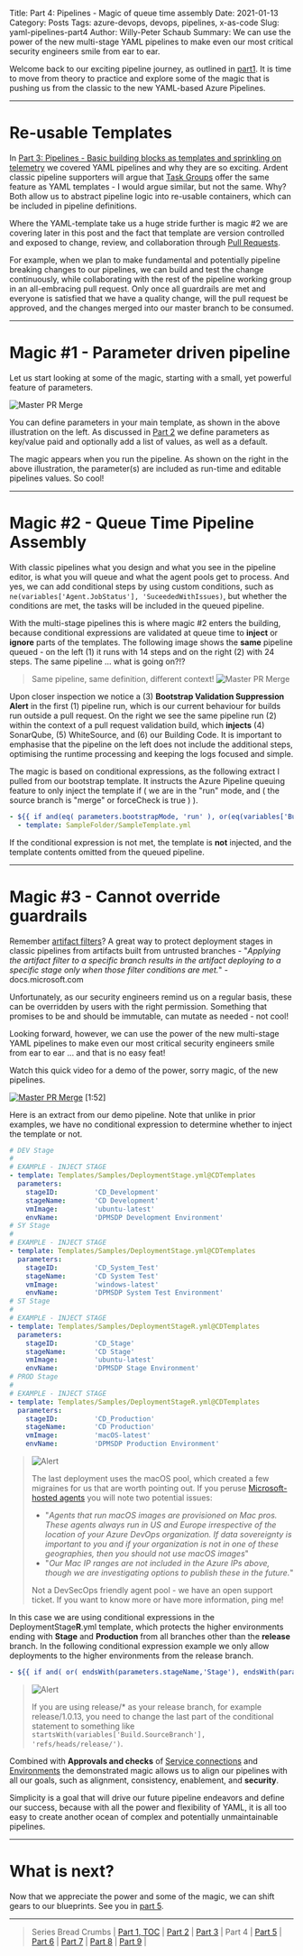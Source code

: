 Title: Part 4: Pipelines - Magic of queue time assembly
Date: 2021-01-13
Category: Posts
Tags: azure-devops, devops, pipelines, x-as-code 
Slug: yaml-pipelines-part4
Author: Willy-Peter Schaub
Summary: We can use the power of the new multi-stage YAML pipelines to make even our most critical security engineers smile from ear to ear.

Welcome back to our exciting pipeline journey, as outlined in [part1](/why-pipelines-part1.html). It is time to move from theory to practice and explore some of the magic that is pushing us from the classic to the new YAML-based Azure Pipelines.

---

# Re-usable Templates

In [Part 3: Pipelines - Basic building blocks as templates and sprinkling on telemetry](/yaml-pipelines-part3.html) we covered YAML pipelines and why they are so exciting. Ardent classic pipeline supporters will argue that [Task Groups](https://docs.microsoft.com/en-us/azure/devops/pipelines/library/task-groups?view=azure-devops) offer the same feature as YAML templates - I would argue similar, but not the same. Why? Both allow us to abstract pipeline logic into re-usable containers, which can be included in pipeline definitions.

Where the YAML-template take us a huge stride further is magic #2 we are covering later in this post and the fact that template are version controlled and exposed to change, review, and collaboration through [Pull Requests](https://docs.microsoft.com/en-us/azure/devops/repos/git/pull-requests?view=azure-devops).

For example, when we plan to make fundamental and potentially pipeline breaking changes to our pipelines, we can build and test the change continuously, while collaborating with the rest of the pipeline working group in an all-embracing pull request. Only once all guardrails are met and everyone is satisfied that we have a quality change, will the pull request be approved, and the changes merged into our master branch to be consumed.

---

# Magic #1 - Parameter driven pipeline

Let us start looking at some of the magic, starting with a small, yet powerful feature of parameters.

![Master PR Merge](/images/moving-hundreds-of-pipeline-snowflakes-part4-3.png)

You can define parameters in your main template, as shown in the above illustration on the left. As discussed in [Part 2](/yaml-pipelines-part2.html) we define parameters as key/value paid and optionally add a list of values, as well as a default.

The magic appears when you run the pipeline. As shown on the right in the above illustration, the parameter(s) are included as run-time and editable pipelines values. So cool!

---

# Magic #2 - Queue Time Pipeline Assembly 

With classic pipelines what you design and what you see in the pipeline editor, is what you will queue and what the agent pools get to process. And yes, we can add conditional steps by using custom conditions, such as ```ne(variables['Agent.JobStatus'], 'SuceededWithIssues)```, but whether the conditions are met, the tasks will be included in the queued pipeline.

With the multi-stage pipelines this is where magic #2 enters the building, because conditional expressions are validated at queue time to **inject** or **ignore** parts of the templates. The following image shows the **same** pipeline queued - on the left (1) it runs with 14 steps and on the right (2) with 24 steps. The same pipeline ... what is going on?!?

> Same pipeline, same definition, different context!
> ![Master PR Merge](/images/moving-hundreds-of-pipeline-snowflakes-part4-1.png)

Upon closer inspection we notice a (3) **Bootstrap Validation Suppression Alert** in the first (1) pipeline run, which is our current behaviour for builds run outside a pull request. On the right we see the same pipeline run (2) within the context of a pull request validation build, which **injects** (4) SonarQube, (5) WhiteSource, and (6) our Building Code. It is important to emphasise that the pipeline on the left does not include the additional steps, optimising the runtime processing and keeping the logs focused and simple.

The magic is based on conditional expressions, as the following extract I pulled from our bootstrap template. It instructs the Azure Pipeline queuing feature to only inject the template if ( we are in the "run" mode, and ( the source branch is "merge" or forceCheck is true ) ). 

```yml
- ${{ if and(eq( parameters.bootstrapMode, 'run' ), or(eq(variables['Build.SourceBranchName'], 'merge'), eq( parameters.forceCheck, 'true'))) }}:
  - template: SampleFolder/SampleTemplate.yml
```

If the conditional expression is not met, the template is **not** injected, and the template contents omitted from the queued pipeline. 

---

# Magic #3 - Cannot override guardrails

Remember [artifact filters](https://docs.microsoft.com/en-us/azure/devops/pipelines/release/deploy-multiple-branches?view=azure-devops#:~:text=Azure%20Pipelines%20%7C%20Azure%20DevOps%20Server%202019%20Artifact,stage%20only%20when%20those%20filter%20conditions%20are%20met.)? A great way to protect deployment stages in classic pipelines from artifacts built from untrusted branches - "*Applying the artifact filter to a specific branch results in the artifact deploying to a specific stage only when those filter conditions are met.*" - docs.microsoft.com

Unfortunately, as our security engineers remind us on a regular basis, these can be overridden by users with the right permission. Something that promises to be and should be immutable, can mutate as needed - not cool!

Looking forward, however, we can use the power of the new multi-stage YAML pipelines to make even our most critical security engineers smile from ear to ear ... and that is no easy feat!

Watch this quick video for a demo of the power, sorry magic, of the new pipelines.

[![Master PR Merge](/images/moving-hundreds-of-pipeline-snowflakes-part4-2.png)](https://youtu.be/DWuDqCM1t6A) [1:52]

Here is an extract from our demo pipeline. Note that unlike in prior examples, we have no conditional expression to determine whether to inject the template or not.

```yml
# DEV Stage
#
# EXAMPLE - INJECT STAGE
- template: Templates/Samples/DeploymentStage.yml@CDTemplates
  parameters:
    stageID:         'CD_Development'
    stageName:       'CD Development'
    vmImage:         'ubuntu-latest'
    envName:         'DPMSDP Development Environment'
# SY Stage
#
# EXAMPLE - INJECT STAGE
- template: Templates/Samples/DeploymentStage.yml@CDTemplates
  parameters:
    stageID:         'CD_System_Test'
    stageName:       'CD System Test'
    vmImage:         'windows-latest'
    envName:         'DPMSDP System Test Environment'
# ST Stage
#
# EXAMPLE - INJECT STAGE
- template: Templates/Samples/DeploymentStageR.yml@CDTemplates
  parameters:
    stageID:         'CD_Stage'
    stageName:       'CD Stage'
    vmImage:         'ubuntu-latest'
    envName:         'DPMSDP Stage Environment'
# PROD Stage
#
# EXAMPLE - INJECT STAGE
- template: Templates/Samples/DeploymentStageR.yml@CDTemplates
  parameters:
    stageID:         'CD_Production'
    stageName:       'CD Production'
    vmImage:         'macOS-latest'
    envName:         'DPMSDP Production Environment'
```
> ![Alert](/images/alert-tiny.png)
>
> The last deployment uses the macOS pool, which created a few migraines for us that are worth pointing out. If you peruse [Microsoft-hosted agents](https://docs.microsoft.com/en-us/azure/devops/pipelines/agents/hosted?view=azure-devops&tabs=yaml#networking) you will note two potential issues:
>
> - "*Agents that run macOS images are provisioned on Mac pros. These agents always run in US and Europe irrespective of the location of your Azure DevOps organization. If data sovereignty is important to you and if your organization is not in one of these geographies, then you should not use macOS images*"
> - "*Our Mac IP ranges are not included in the Azure IPs above, though we are investigating options to publish these in the future.*"
>
> Not a DevSecOps friendly agent pool - we have an open support ticket. If you want to know more or have more information, ping me!

In this case we are using conditional expressions in the DeploymentStage**R**.yml template, which protects the higher environments ending with **Stage** and **Production** from all branches other than the **release** branch. In the following conditional expression example we only allow deployments to the higher environments from the release branch. 

```yml
- ${{ if and( or( endsWith(parameters.stageName,'Stage'), endsWith(parameters.stageName,'Production')), eq(variables['Build.SourceBranchName'], 'release')) }}:
```

> ![Alert](/images/alert-tiny.png)
>
> If you are using release/* as your release branch, for example release/1.0.13, you need to change the last part of the conditional statement to something like ```startsWith(variables['Build.SourceBranch'], 'refs/heads/release/')```.

Combined with **Approvals and checks** of [Service connections](https://docs.microsoft.com/en-us/azure/devops/pipelines/library/service-endpoints?view=azure-devops&tabs=yaml) and [Environments](https://docs.microsoft.com/en-us/azure/devops/pipelines/process/environments?view=azure-devops) the demonstrated magic allows us to align our pipelines with all our goals, such as alignment, consistency, enablement, and **security**. 

Simplicity is a goal that will drive our future pipeline endeavors and define our success, because with all the power and flexibility of YAML, it is all too easy to create another ocean of complex and potentially unmaintainable pipelines.

---

# What is next?

Now that we appreciate the power and some of the magic, we can shift gears to our blueprints. See you in [part 5](yaml-pipelines-part5.html).

---

> Series Bread Crumbs | [Part 1, TOC](/why-pipelines-part1.html) | [Part 2](/yaml-pipelines-part2.html) | [Part 3](/yaml-pipelines-part3.html) | Part 4 | [Part 5](/yaml-pipelines-part5.html) | [Part 6](/yaml-pipelines-part6.html) | [Part 7](/yaml-pipelines-part7.html) |  [Part 8](/yaml-pipelines-part8.html) | [Part 9](/yaml-pipelines-part9.html) |

